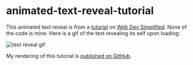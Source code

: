# animated-text-reveal-tutorial

This animated text reveal is from a [tutorial](https://www.youtube.com/watch?v=obrnWwsc1Y8&list=PLZlA0Gpn_vH8mpXIUHjWoMAAgoCEinL0R&index=12&t=0s) on [Web Dev Simplified](https://www.youtube.com/channel/UCFbNIlppjAuEX4znoulh0Cw). None of the code is mine. Here is a gif of the text revealing its self upon loading:

![text reveal gif](assets/gif/Profile-20200107T191752.gif)

My rendering of this tutorial is [published on GitHub](https://martucazpo.github.io/animated-text-reveal-tutorial/).